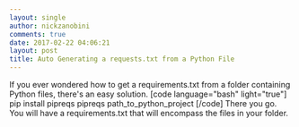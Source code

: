 ```yaml
---
layout: single
author: nickzanobini
comments: true
date: 2017-02-22 04:06:21
layout: post
title: Auto Generating a requests.txt from a Python File
---
```


If you ever wondered how to get a requirements.txt from a folder containing Python files, there's an easy solution.
[code language="bash" light="true"]
pip install pipreqs
pipreqs path_to_python_project
[/code]
There you go. You will have a requirements.txt that will encompass the files in your folder.
